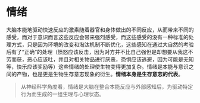 # 情绪
大脑本能地驱动快速反应的激素随着器官和身体做出的不同反应，从而带来不同的感受，而对于意识而言这些反应会带来强烈感受，而这些感受的没有一种标准的处理方式，只是因为环境的改变和淘汰机制不断优化，这些感知在通过大自然的考验后有了“正确”的处理（愤怒应该反击，因为对方并不比自己强但是却想要从我这不劳而获，恶心应该吐，并且对相关物品进行厌恶，恐惧应该逃避，因为可能是无知等，快乐应该奖励等）这些情绪的处理使生物变得更加复杂。情绪是本能与意识之间的产物，也是更是生物生存意志现象的衍生。**情绪本身是生存意志的代表**。

> 从神经科学角度看，情绪是大脑在整合本能反应与外部感知后，为驱动特定行为而生成的一组生理与心理状态。
